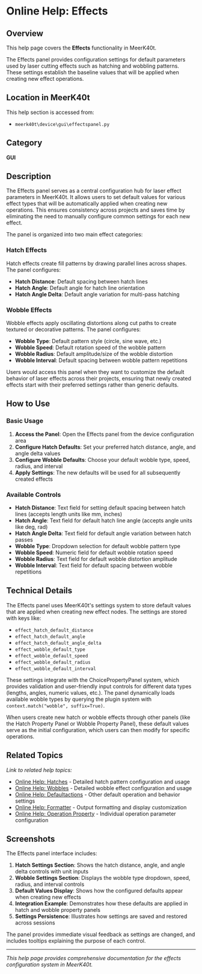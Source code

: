 # Online Help: Effects

## Overview

This help page covers the **Effects** functionality in MeerK40t.

The Effects panel provides configuration settings for default parameters used by laser cutting effects such as hatching and wobbling patterns. These settings establish the baseline values that will be applied when creating new effect operations.

## Location in MeerK40t

This help section is accessed from:
- `meerk40t\device\gui\effectspanel.py`

## Category

**GUI**

## Description

The Effects panel serves as a central configuration hub for laser effect parameters in MeerK40t. It allows users to set default values for various effect types that will be automatically applied when creating new operations. This ensures consistency across projects and saves time by eliminating the need to manually configure common settings for each new effect.

The panel is organized into two main effect categories:

### Hatch Effects
Hatch effects create fill patterns by drawing parallel lines across shapes. The panel configures:
- **Hatch Distance**: Default spacing between hatch lines
- **Hatch Angle**: Default angle for hatch line orientation
- **Hatch Angle Delta**: Default angle variation for multi-pass hatching

### Wobble Effects
Wobble effects apply oscillating distortions along cut paths to create textured or decorative patterns. The panel configures:
- **Wobble Type**: Default pattern style (circle, sine wave, etc.)
- **Wobble Speed**: Default rotation speed of the wobble pattern
- **Wobble Radius**: Default amplitude/size of the wobble distortion
- **Wobble Interval**: Default spacing between wobble pattern repetitions

Users would access this panel when they want to customize the default behavior of laser effects across their projects, ensuring that newly created effects start with their preferred settings rather than generic defaults.

## How to Use

### Basic Usage

1. **Access the Panel**: Open the Effects panel from the device configuration area
2. **Configure Hatch Defaults**: Set your preferred hatch distance, angle, and angle delta values
3. **Configure Wobble Defaults**: Choose your default wobble type, speed, radius, and interval
4. **Apply Settings**: The new defaults will be used for all subsequently created effects

### Available Controls

- **Hatch Distance**: Text field for setting default spacing between hatch lines (accepts length units like mm, inches)
- **Hatch Angle**: Text field for default hatch line angle (accepts angle units like deg, rad)
- **Hatch Angle Delta**: Text field for default angle variation between hatch passes
- **Wobble Type**: Dropdown selection for default wobble pattern type
- **Wobble Speed**: Numeric field for default wobble rotation speed
- **Wobble Radius**: Text field for default wobble distortion amplitude
- **Wobble Interval**: Text field for default spacing between wobble repetitions

## Technical Details

The Effects panel uses MeerK40t's settings system to store default values that are applied when creating new effect nodes. The settings are stored with keys like:

- `effect_hatch_default_distance`
- `effect_hatch_default_angle`
- `effect_hatch_default_angle_delta`
- `effect_wobble_default_type`
- `effect_wobble_default_speed`
- `effect_wobble_default_radius`
- `effect_wobble_default_interval`

These settings integrate with the ChoicePropertyPanel system, which provides validation and user-friendly input controls for different data types (lengths, angles, numeric values, etc.). The panel dynamically loads available wobble types by querying the plugin system with `context.match("wobble", suffix=True)`.

When users create new hatch or wobble effects through other panels (like the Hatch Property Panel or Wobble Property Panel), these default values serve as the initial configuration, which users can then modify for specific operations.

## Related Topics

*Link to related help topics:*

- [Online Help: Hatches](Online-Help-hatches) - Detailed hatch pattern configuration and usage
- [Online Help: Wobbles](Online-Help-wobbles) - Detailed wobble effect configuration and usage
- [Online Help: Defaultactions](Online-Help-defaultactions) - Other default operation and behavior settings
- [Online Help: Formatter](Online-Help-formatter) - Output formatting and display customization
- [Online Help: Operation Property](Online-Help-operationproperty) - Individual operation parameter configuration

## Screenshots

The Effects panel interface includes:

1. **Hatch Settings Section**: Shows the hatch distance, angle, and angle delta controls with unit inputs
2. **Wobble Settings Section**: Displays the wobble type dropdown, speed, radius, and interval controls
3. **Default Values Display**: Shows how the configured defaults appear when creating new effects
4. **Integration Example**: Demonstrates how these defaults are applied in hatch and wobble property panels
5. **Settings Persistence**: Illustrates how settings are saved and restored across sessions

The panel provides immediate visual feedback as settings are changed, and includes tooltips explaining the purpose of each control.

---

*This help page provides comprehensive documentation for the effects configuration system in MeerK40t.*
